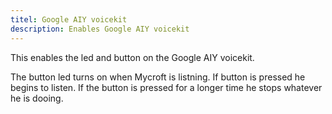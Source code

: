 ```yaml
---
titel: Google AIY voicekit
description: Enables Google AIY voicekit
---
```

This enables the led and button on the Google AIY voicekit.

The button led turns on when Mycroft is listning. If button is pressed he begins to listen. If the button is pressed for a longer time he stops whatever he is dooing.
